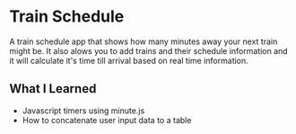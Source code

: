 # Train Schedule
A train schedule app that shows how many minutes away your next train might be. It also alows you to add trains and their schedule information and it will calculate it's time till arrival based on real time information.

## What I Learned
* Javascript timers using minute.js
* How to concatenate user input data to a table
